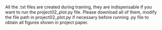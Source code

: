 
All the .txt files are created during training, they are indispensable if you want to run the project02_plot.py file.
Please download all of them, modify the file path in project02_plot.py if necessary before running .py file to obtain all figures shown in project paper.
 
